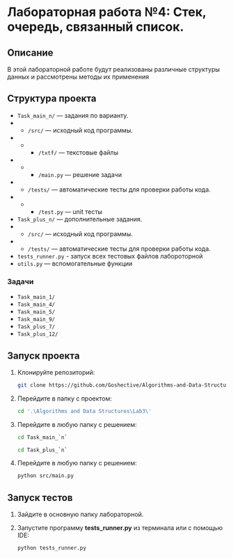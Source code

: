 # Лабораторная работа №4: Стек, очередь, связанный список.

## Описание
В этой лабораторной работе будут реализованы различные структуры данных и рассмотрены методы их применения

## Структура проекта
- `Task_main_n/` — задания по варианту.
- - `/src/` — исходный код программы.
- - - `/txtf/` — текстовые файлы
- - - `/main.py` — решение задачи
- - `/tests/` — автоматические тесты для проверки работы кода.
- - - `/test.py` — unit тесты
- `Task_plus_n/` — дополнительные задания.
- - `/src/` — исходный код программы.
- - `/tests/` — автоматические тесты для проверки работы кода.
- `tests_runner.py` - запуск всех тестовых файлов лабороторной
- `utils.py` — вспомогательные функции

### Задачи
- `Task_main_1/`
- `Task_main_4/`
- `Task_main_5/`
- `Task_main_9/`
- `Task_plus_7/`
- `Task_plus_12/`

## Запуск проекта
1. Клонируйте репозиторий:
   ```bash
   git clone https://github.com/Goshective/Algorithms-and-Data-Structures
   ```
2. Перейдите в папку с проектом:
   ```bash
   cd '.\Algorithms and Data Structures\Lab3\'
   ```
3. Перейдите в любую папку с решением:
   ```bash
   cd Task_main_`n`
   ```
   ```bash
   cd Task_plus_`n`
   ```
4. Перейдите в любую папку с решением:
   ```bash
   python src/main.py
   ```

## Запуск тестов
1. Зайдите в основную папку лабораторной.

2. Запустите программу **tests_runner.py** из терминала или с помощью IDE:
   ```bash
   python tests_runner.py
   ```
